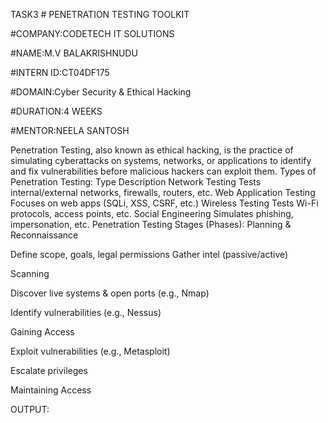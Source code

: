 TASK3 # PENETRATION TESTING TOOLKIT

#COMPANY:CODETECH IT SOLUTIONS

#NAME:M.V BALAKRISHNUDU

#INTERN ID:CT04DF175

#DOMAIN:Cyber Security & Ethical Hacking

#DURATION:4 WEEKS

#MENTOR:NEELA SANTOSH

Penetration Testing, also known as ethical hacking, is the practice of simulating cyberattacks on systems, networks, or applications to identify and fix vulnerabilities before malicious hackers can exploit them.
Types of Penetration Testing:
Type	Description
Network Testing	Tests internal/external networks, firewalls, routers, etc.
Web Application Testing	Focuses on web apps (SQLi, XSS, CSRF, etc.)
Wireless Testing	Tests Wi-Fi protocols, access points, etc.
Social Engineering	Simulates phishing, impersonation, etc.
Penetration Testing Stages (Phases):
Planning & Reconnaissance

Define scope, goals, legal permissions
Gather intel (passive/active)

Scanning

Discover live systems & open ports (e.g., Nmap)

Identify vulnerabilities (e.g., Nessus)

Gaining Access

Exploit vulnerabilities (e.g., Metasploit)

Escalate privileges

Maintaining Access

OUTPUT:
